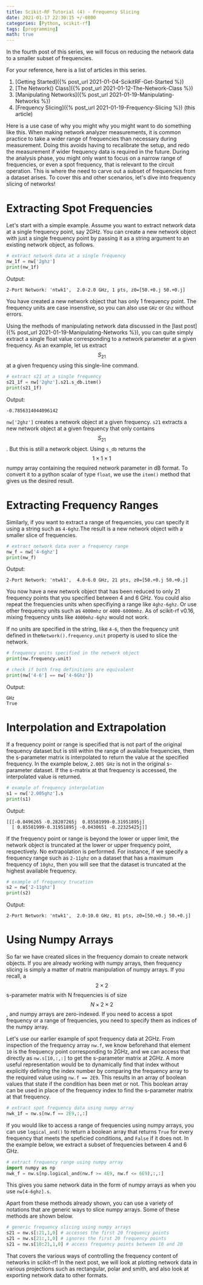 ```yaml
---
title: Scikit-RF Tutorial (4) - Frequency Slicing
date: 2021-01-17 22:30:15 +/-0800
categories: [Python, scikit-rf]
tags: [programming]
math: true
---
```


In the fourth post of this series, we will focus on reducing the network data to a smaller subset of frequencies.

For your reference, here is a list of articles in this series.
1. [Getting Started]({% post_url 2021-01-04-ScikitRF-Get-Started %})
2. [The Network() Class]({% post_url 2021-01-12-The-Network-Class %})
3. [Manipulating Networks]({% post_url 2021-01-19-Manipulating-Networks %})
4. [Frequency Slicing]({% post_url 2021-01-19-Frequency-Slicing %}) (this article)


Here is a use case of why you might why you might want to do something like this. When making network analyzer measurements, it is common practice to take a wider range of frequencies than necessary during measurement. Doing this avoids having to recalibrate the setup, and redo the measurement if wider frequency data is required in the future. During the analysis phase, you might only want to focus on a narrow range of frequencies, or even a spot frequency, that is relevant to the circuit operation. This is where the need to carve out a subset of frequencies from a dataset arises. To cover this and other scenarios, let's dive into frequency slicing of networks!

# Extracting Spot Frequencies

Let's start with a simple example. Assume you want to extract network data at a single frequency point, say 2GHz. You can create a new network object with just a single frequency point by passing it as a string argument to an existing network object, as follows.

```python
# extract network data at a single frequency
nw_1f = nw['2ghz']
print(nw_1f)
```

Output:

```
2-Port Network: 'ntwk1',  2.0-2.0 GHz, 1 pts, z0=[50.+0.j 50.+0.j]
```

You have created a new network object that has only 1 frequency point. The frequency units are case insenstive, so you can also use `GHz` or `Ghz` without errors.

Using the methods of manipulating network data discussed in the [last post]({% post_url 2021-01-19-Manipulating-Networks %}), you can quite simply extract a single float value corresponding to a network parameter at a given frequency. As an example, let us extract $$S_{21}$$ at a given frequency using this single-line command.

```python
# extract s21 at a single frequency
s21_1f = nw['2ghz'].s21.s_db.item()
print(s21_1f)
```

Output:

```
-0.7856314044096142
```

`nw['2ghz']` creates a network object at a given frequency. `s21` extracts a new network object at a given frequency that only contains $$S_{21}$$. But this is still a network object. Using `s_db` returns the $$1\times1\times1$$ numpy array containing the required network parameter in dB format. To convert it to a python scalar of type `float`, we use the `item()` method that gives us the desired result.

# Extracting Frequency Ranges

Similarly, if you want to extract a range of frequencies, you can specify it using a string such as `4-6ghz`.The result is a new network object with a smaller slice of frequencies.

```python
# extract network data over a frequency range
nw_f = nw['4-6ghz']
print(nw_f)
```

Output:

```
2-Port Network: 'ntwk1',  4.0-6.0 GHz, 21 pts, z0=[50.+0.j 50.+0.j]
```

You now have a new network object that has been reduced to only 21 frequency points that you specified between 4 and 6 GHz. You could also repeat the frequencies units when specifiying a range like `4ghz-6ghz`. Or use other frequency units such as `4000mhz` or `4000-6000mhz`. As of scikit-rf v0.16, mixing frequency units like `4000mhz-6ghz` would not work.

If no units are specified in the string, like `4-6`, then the frequency unit defined in the`Network().frequency.unit` property is used to slice the network.

```python
# frequency units specified in the network object
print(nw.frequency.unit)

# check if both freq definitions are equivalent
print(nw['4-6'] == nw['4-6Ghz'])
```

Output:

```
GHz
True
```

# Interpolation and Extrapolation

If a frequency point or range is specified that is not part of the original frequency dataset but is still within the range of available frequencies, then the s-parameter matrix is interpolated to return the value at the specified frequency. In the example below, `2.005 GHz` is not in the original s-parameter dataset. If the s-matrix at that frequency is accessed, the interpolated value is returned.

```python
# example of frequency interpolation
s1 = nw['2.005ghz'].s
print(s1)
```

Output:

```
[[[-0.0496265 -0.28207265j  0.85581999-0.31951895j]
  [ 0.85581999-0.31951895j -0.0430651 -0.22325425j]]
```

If the frequency point or range is beyond the lower or upper limit, the network object is truncated at the lower or upper frequency point, respectively. No extrapolation is performed. For instance, if we specify a frequency range such as `2-11ghz` on a dataset that has a maximum frequency of `10ghz`, then you will see that the dataset is truncated at the highest available frequency.

```python
# example of frequency trucation
s2 = nw['2-11ghz']
print(s2)
```

Output:

```
2-Port Network: 'ntwk1',  2.0-10.0 GHz, 81 pts, z0=[50.+0.j 50.+0.j]
```

# Using Numpy Arrays

So far we have created slices in the frequency domain to create network objects. If you are already working with numpy arrays, then frequency slicing is simply a matter of matrix manipulation of numpy arrays. If you recall, a $$2\times2$$ s-parameter matrix with N frequencies is of size $$N\times2\times2$$, and numpy arrays are zero-indexed. If you need to access a spot frequency or a range of frequencies, you need to specify them as indices of the numpy array.

Let's use our earlier example of spot frequency data at 2GHz. From inspection of the frequency array `nw.f`, we know beforehand that element `10` is the frequency point corresponding to 2GHz, and we can access that directly as `nw.s[10,:,:]` to get the s-parameter matrix at 2GHz. A more useful representation would be to dynamically find that index without explicitly defining the index number by comparing the frequency array to the required value using `nw.f == 2E9`. This results in an array of boolean values that state if the condition has been met or not. This boolean array can be used in place of the frequency index to find the s-parameter matrix at that frequency.

```python
# extract spot frequency data using numpy array
nwk_1f = nw.s[nw.f == 2E9,:,:]
```

If you would like to access a range of frequencies using numpy arrays, you can use `logical_and()` to return a boolean array that returns `True` for every frequency that meets the speficied conditions, and `False` if it does not. In the example below, we extract a subset of frequencies between 4 and 6 GHz.

```python
# extract frequency range using numpy array
import numpy as np
nwk_f = nw.s[np.logical_and(nw.f >= 4E9, nw.f <= 6E9),:,:]
```

This gives you same network data in the form of numpy arrays as when you use `nw[4-6ghz].s`.

Apart from these methods already shown, you can use a variety of notations that are generic ways to slice numpy arrays. Some of these methods are  shown below.

```python
# generic frequency slicing using numpy arrays
s21 = nw.s[:21,1,0] # accesses the first 20 frequency points
s21 = nw.s[21:,1,0] # ignores the first 20 frequency points
s21 = nw.s[10:21,1,0] # access frequency points between 10 and 20
```

That covers the various ways of controlling the frequency content of networks in scikit-rf! In the next post, we will look at plotting network data in various projections such as rectangular, polar and smith, and also look at exporting network data to other formats.
